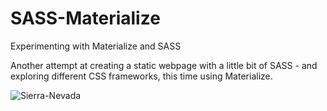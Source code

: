 # SASS-Materialize
Experimenting with Materialize and SASS

Another attempt at creating a static webpage with a little bit of SASS - and exploring different CSS frameworks, this time using Materialize. 

![Sierra-Nevada](https://media.giphy.com/media/t69sb63isdglloCay2/giphy.gif)
